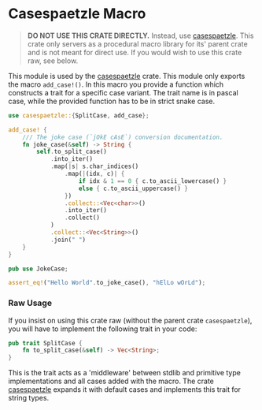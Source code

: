 # Casespaetzle Macro

> **DO NOT USE THIS CRATE DIRECTLY.** Instead, use [casespaetzle](https://crates.io/crates/casespaetzle). This crate only servers as a procedural macro library for its' parent crate and is not meant for direct use. If you would wish to use this crate raw, see below.

This module is used by the [casespaetzle](https://github.com/cargotoly/casespaetzle/tree/master/casespaetzle) crate. This module only exports the macro `add_case!()`. In this macro you provide a function which constructs a trait for a specific case variant. The trait name is in pascal case, while the provided function has to be in strict snake case.

```rs
use casespaetzle::{SplitCase, add_case};

add_case! {
    /// The joke case (`jOkE cAsE`) conversion documentation.
    fn joke_case(&self) -> String {
        self.to_split_case()
            .into_iter()
            .map(|s| s.char_indices()
                .map(|(idx, c)| {
                    if idx & 1 == 0 { c.to_ascii_lowercase() }
                    else { c.to_ascii_uppercase() }
                })
                .collect::<Vec<char>>()
                .into_iter()
                .collect()
            )
            .collect::<Vec<String>>()
            .join(" ")
    }
}

pub use JokeCase;

assert_eq!("Hello World".to_joke_case(), "hElLo wOrLd");
```

### Raw Usage

If you insist on using this crate raw (without the parent crate `casespaetzle`), you will have to implement the following trait in your code:

```rs
pub trait SplitCase {
    fn to_split_case(&self) -> Vec<String>;
}
```

This is the trait acts as a 'middleware' between stdlib and primitive type implementations and all cases added with the macro. The crate [casespaetzle](https://github.com/Anatoly03/casespaetzle/tree/master/casespaetzle) expands it with default cases and implements this trait for string types.
